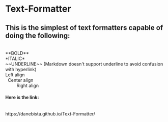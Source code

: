 # Text-Formatter

## This is the simplest of text formatters capable of doing the following:
<br />
**BOLD**
<br />
*ITALIC*
<br />
~~UNDERLINE~~ (Markdown doesn't support underline to avoid confusion with hyperlink)
<br />
Left align
<br />
&nbsp;&nbsp;Center align
<br />
&nbsp;&nbsp;&nbsp;&nbsp;&nbsp;&nbsp;&nbsp;&nbsp;&nbsp;Right align
<br />

#### Here is the link:
<br/>
https://danebista.github.io/Text-Formatter/
